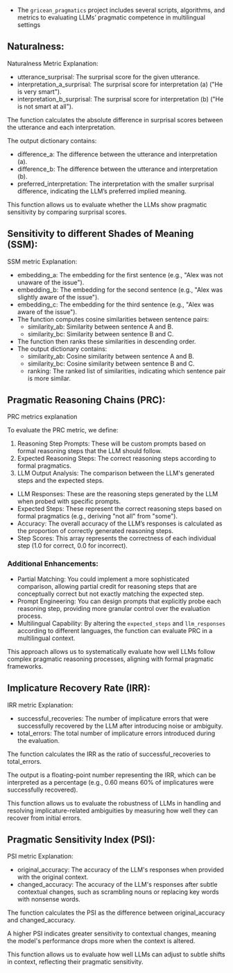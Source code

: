 - The `gricean_pragmatics` project includes several scripts, algorithms, and metrics to evaluating LLMs’ pragmatic competence in multilingual settings 

## Naturalness:

Naturalness Metric Explanation:
- utterance_surprisal: The surprisal score for the given utterance.
- interpretation_a_surprisal: The surprisal score for interpretation (a) ("He is very smart").
- interpretation_b_surprisal: The surprisal score for interpretation (b) ("He is not smart at all").

The function calculates the absolute difference in surprisal scores between the utterance and each interpretation.

The output dictionary contains:
- difference_a: The difference between the utterance and interpretation (a).
- difference_b: The difference between the utterance and interpretation (b).
- preferred_interpretation: The interpretation with the smaller surprisal difference, indicating the LLM’s preferred implied meaning.

This function allows us to evaluate whether the LLMs show pragmatic sensitivity by comparing surprisal scores.


## Sensitivity to different Shades of Meaning (SSM):

SSM metric Explanation:
- embedding_a: The embedding for the first sentence (e.g., "Alex was not unaware of the issue").
- embedding_b: The embedding for the second sentence (e.g., "Alex was slightly aware of the issue").
- embedding_c: The embedding for the third sentence (e.g., "Alex was aware of the issue").
- The function computes cosine similarities between sentence pairs:
   - similarity_ab: Similarity between sentence A and B.
   - similarity_bc: Similarity between sentence B and C.
- The function then ranks these similarities in descending order.
- The output dictionary contains:
   - similarity_ab: Cosine similarity between sentence A and B.
   - similarity_bc: Cosine similarity between sentence B and C.
   - ranking: The ranked list of similarities, indicating which sentence pair is more similar.


## Pragmatic Reasoning Chains (PRC):

PRC metrics explanation

To evaluate the PRC metric, we define:

1. Reasoning Step Prompts: These will be custom prompts based on formal reasoning steps that the LLM should follow.
2. Expected Reasoning Steps: The correct reasoning steps according to formal pragmatics.
3. LLM Output Analysis: The comparison between the LLM's generated steps and the expected steps.

- LLM Responses: These are the reasoning steps generated by the LLM when probed with specific prompts.
- Expected Steps: These represent the correct reasoning steps based on formal pragmatics (e.g., deriving "not all" from "some").
- Accuracy: The overall accuracy of the LLM’s responses is calculated as the proportion of correctly generated reasoning steps.
- Step Scores: This array represents the correctness of each individual step (1.0 for correct, 0.0 for incorrect).

### Additional Enhancements:

- Partial Matching: You could implement a more sophisticated comparison, allowing partial credit for reasoning steps that are conceptually correct but not exactly matching the expected step.
- Prompt Engineering: You can design prompts that explicitly probe each reasoning step, providing more granular control over the evaluation process.
- Multilingual Capability: By altering the `expected_steps` and `llm_responses` according to different languages, the function can evaluate PRC in a multilingual context.

This approach allows us to systematically evaluate how well LLMs follow complex pragmatic reasoning processes, aligning with formal pragmatic frameworks.

## Implicature Recovery Rate (IRR):

IRR metric Explanation:
- successful_recoveries: The number of implicature errors that were successfully recovered by the LLM after introducing noise or ambiguity.
- total_errors: The total number of implicature errors introduced during the evaluation.

The function calculates the IRR as the ratio of successful_recoveries to total_errors.

The output is a floating-point number representing the IRR, which can be interpreted as a percentage (e.g., 0.60 means 60% of implicatures were successfully recovered).

This function allows us to 
evaluate the robustness of LLMs in handling and resolving implicature-related ambiguities 
by measuring how well they can recover from initial errors.


## Pragmatic Sensitivity Index (PSI):

PSI metric Explanation:
- original_accuracy: The accuracy of the LLM's responses when provided with the original context.
- changed_accuracy: The accuracy of the LLM's responses after subtle contextual changes, such as scrambling nouns or replacing key words with nonsense words.

The function calculates the PSI as the difference between original_accuracy and changed_accuracy.

A higher PSI indicates greater sensitivity to contextual changes, 
meaning the model's performance drops more when the context is altered.

This function allows us to evaluate how well LLMs can adjust to subtle shifts in context, 
reflecting their pragmatic sensitivity.
